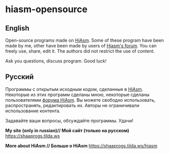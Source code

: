 # hiasm-opensource
## English
Open-source programs made on [HiAsm](https://hiasm.com).
Some of these program have been made by me, other have been made by users of [Hiasm's forum](https://forum.hiasm.com). You can freely use, share, edit it. The authors did not restrict the use of content.

Ask you questions, discuss program. Good luck!
## Русский
Программы с открытым исходным кодом, сделанные в [HiAsm](https://hiasm.com).
Некоторые из этих программ сделаны мною, некоторые сделаны пользователями [форума HiAsm](https://forum.hiasm.com). Вы можете свободно использовать, распространять, редактировать их. Авторы не ограничивали использование контента.

Задавайте ваши вопросы, обсуждайте программы. Удачи!







**My site (only in russian)// Мой сайт (только на русском)**
https://shaaprogs.tilda.ws

**More about HiAsm // Больше о HiAsm**
https://shaaprogs.tilda.ws/hiasm
